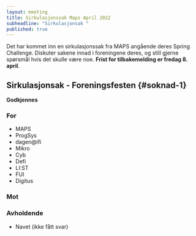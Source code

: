 ```yaml
---
layout: meeting
title: Sirkulasjonssak Maps April 2022
subheadline: "Sirkulasjonsak "
published: true
---
```


Det har kommet inn en sirkulasjonssak fra MAPS angående deres Spring Challenge. Diskuter sakene innad i foreningene deres, og still gjerne spørsmål hvis det skulle være noe. **Frist for tilbakemelding er fredag 8. april**.

## Sirkulasjonsak - Foreningsfesten {#soknad-1}

**Godkjennes**

### For

- MAPS
- ProgSys
- dagen@ifi
- Mikro
- Cyb
- Defi
- LI:ST
- FUI
- Digitus

### Mot

### Avholdende

- Navet (ikke fått svar)
